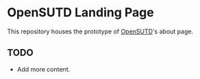 # OpenSUTD Landing Page
This repository houses the prototype of [OpenSUTD](https://opensutd.org/)'s about page.

## TODO
- Add more content.
